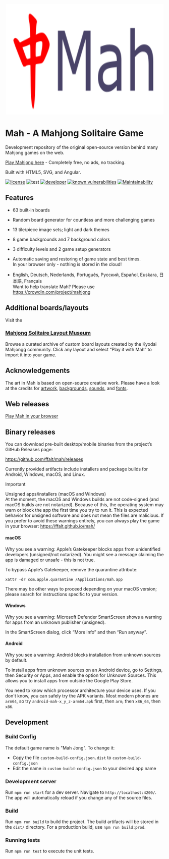 <div align="center">
	<img width="500" height="350" src="logo.svg" alt="Mah">
</div>

# Mah - A Mahjong Solitaire Game

Development repository of the original open-source version behind many Mahjong games on the web.

[Play Mahjong here](https://ffalt.github.io/mah/) - Completely free, no ads, no tracking.

Built with HTML5, SVG, and Angular.

[![license](https://img.shields.io/github/license/ffalt/mah.svg)](http://opensource.org/licenses/MIT)
![test](https://github.com/ffalt/mah/workflows/test/badge.svg)
[![developer](https://img.shields.io/badge/developer-awesome-brightgreen.svg)](https://github.com/ffalt/mah)
[![known vulnerabilities](https://snyk.io/test/github/ffalt/mah/badge.svg)](https://snyk.io/test/github/ffalt/mah)
[![Maintainability](https://qlty.sh/gh/ffalt/projects/mah/maintainability.svg)](https://qlty.sh/gh/ffalt/projects/mah)

## Features

* 63 built-in boards

* Random board generator for countless and more challenging games

* 13 tile/piece image sets; light and dark themes

* 8 game backgrounds and 7 background colors

* 3 difficulty levels and 2 game setup generators

* Automatic saving and restoring of game state and best times.   
  In your browser only - nothing is stored in the cloud!

* English, Deutsch, Nederlands, Português, Русский, Español, Euskara, 日本語, Français  
  Want to help translate Mah? Please use <https://crowdin.com/project/mahjong>

## Additional boards/layouts

Visit the

### [Mahjong Solitaire Layout Museum](https://ffalt.github.io/mahseum/)

Browse a curated archive of custom board layouts created by the Kyodai Mahjongg community.
Click any layout and select “Play it with Mah” to import it into your game.

## Acknowledgements

The art in Mah is based on open-source creative work.
Please have a look at the credits for [artwork](src/assets/svg/README.md), [backgrounds](src/assets/img/README.md), [sounds](src/assets/sounds/README.md), and [fonts](src/fonts/README.md).

## Web releases

[Play Mah in your browser](https://ffalt.github.io/mah/)

## Binary releases

You can download pre-built desktop/mobile binaries from the project’s GitHub Releases page:

<https://github.com/ffalt/mah/releases>

Currently provided artifacts include installers and package builds for Android, Windows, macOS, and Linux.

> [!IMPORTANT]
>
> Unsigned apps/installers (macOS and Windows)  
> At the moment, the macOS and Windows builds are not code-signed (and macOS builds are not notarized). 
> Because of this, the operating system may warn or block the app the first time you try to run it. 
> This is expected behavior for unsigned software and does not mean the files are malicious.
> If you prefer to avoid these warnings entirely, you can always play the game in your browser: https://ffalt.github.io/mah/

#### macOS

Why you see a warning: Apple’s Gatekeeper blocks apps from unidentified developers (unsigned/not notarized).
You might see a message claiming the app is damaged or unsafe - this is not true.

To bypass Apple’s Gatekeeper, remove the quarantine attribute:

```shell
xattr -dr com.apple.quarantine /Applications/mah.app
```

There may be other ways to proceed depending on your macOS version; please search for instructions specific to your version.

#### Windows

Why you see a warning: Microsoft Defender SmartScreen shows a warning for apps from an unknown publisher (unsigned).

In the SmartScreen dialog, click “More info” and then “Run anyway”.

#### Android

Why you see a warning: Android blocks installation from unknown sources by default.

To install apps from unknown sources on an Android device, go to Settings, then Security or Apps, 
and enable the option for Unknown Sources. This allows you to install apps from outside the Google Play Store.

You need to know which processor architecture your device uses. If you don't know, you can safely try the APK variants.
Most modern phones are `arm64`, so try `android-mah-x_y_z-arm64.apk` first, then `arm`, then `x86_64`, then `x86`. 


## Development

### Build Config

The default game name is "Mah Jong". To change it:

* Copy the file `custom-build-config.json.dist` to `custom-build-config.json`
* Edit the name in `custom-build-config.json` to your desired app name

### Development server

Run `npm run start` for a dev server. Navigate to `http://localhost:4200/`. The app will automatically reload if you change any of the source files.

### Build

Run `npm run build` to build the project. The build artifacts will be stored in the `dist/` directory. For a production build, use `npm run build:prod`.

### Running tests

Run `npm run test` to execute the unit tests.
